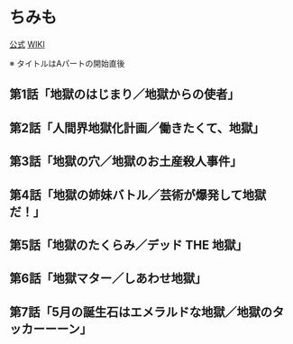 # ちみも

[公式](https://anime.shochiku.co.jp/chimimo/) 
[WIKI](https://ja.wikipedia.org/wiki/%E3%81%A1%E3%81%BF%E3%82%82) 

※ タイトルはAパートの開始直後

## 第1話「地獄のはじまり／地獄からの使者」

## 第2話「人間界地獄化計画／働きたくて、地獄」

## 第3話「地獄の穴／地獄のお土産殺人事件」

## 第4話「地獄の姉妹バトル／芸術が爆発して地獄だ！」

## 第5話「地獄のたくらみ／デッド THE 地獄」

## 第6話「地獄マター／しあわせ地獄」

## 第7話「5月の誕生石はエメラルドな地獄／地獄のタッカーーーン」
